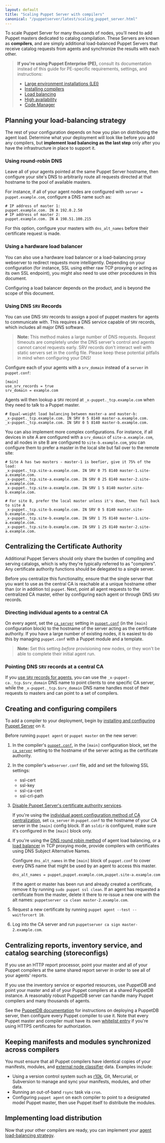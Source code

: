 ```yaml
---
layout: default
title: "Scaling Puppet Server with compilers"
canonical: "/puppetserver/latest/scaling_puppet_server.html"
---
```


To scale Puppet Server for many thousands of nodes, you'll need to add Puppet masters dedicated to catalog compilation. These Servers are known as **compilers**, and are simply additional load-balanced Puppet Servers that receive catalog requests from agents and synchronize the results with each other.

> **If you're using Puppet Enterprise (PE),** consult its documentation instead of this guide for PE-specific requirements, settings, and instructions:
>
> -   [Large environment installations (LEI)](https://puppet.com/docs/pe/latest/installing/hardware_requirements.html#large-environment-hardware-requirements)
> -   [Installing compilers](https://puppet.com/docs/pe/latest/installing/installing_compile_masters.html)
> -   [Load balancing](https://puppet.com/docs/pe/latest/installing/installing_compile_masters.html#using-load-balancers-with-compile-masters)
> -   [High availability](https://puppet.com/docs/pe/latest/high_availability/high_availability_overview.html)
> -   [Code Manager](https://puppet.com/docs/pe/latest/code_management/code_mgr_how_it_works.html)

## Planning your load-balancing strategy

The rest of your configuration depends on how you plan on distributing the agent load. Determine what your deployment will look like before you add any compilers, but **implement load balancing as the last step** only after you have the infrastructure in place to support it.

### Using round-robin DNS

Leave all of your agents pointed at the same Puppet Server hostname, then configure your site's DNS to arbitrarily route all requests directed at that hostname to the pool of available masters.

For instance, if all of your agent nodes are configured with `server = puppet.example.com`, configure a DNS name such as:

```
# IP address of master 1:
puppet.example.com. IN A 192.0.2.50
# IP address of master 2:
puppet.example.com. IN A 198.51.100.215
```

For this option, configure your masters with `dns_alt_names` before their certificate request is made.

### Using a hardware load balancer

You can also use a hardware load balancer or a load-balancing proxy webserver to redirect requests more intelligently. Depending on your configuration (for instance, SSL using either raw TCP proxying or acting as its own SSL endpoint), you might also need to use other procedures in this document.

Configuring a load balancer depends on the product, and is beyond the scope of this document.

### Using DNS `SRV` Records

You can use DNS `SRV` records to assign a pool of puppet masters for agents to communicate with. This requires a DNS service capable of `SRV` records, which includes all major DNS software.

> **Note:** This method makes a large number of DNS requests. Request timeouts are completely under the DNS server's control and agents cannot cancel requests early. SRV records don't interact well with static servers set in the config file. Please keep these potential pitfalls in mind when configuring your DNS!

Configure each of your agents with a `srv_domain` instead of a `server` in `puppet.conf`:

```
[main]
use_srv_records = true
srv_domain = example.com
```

Agents will then lookup a `SRV` record at `_x-puppet._tcp.example.com` when they need to talk to a Puppet master.

```
# Equal-weight load balancing between master-a and master-b:
_x-puppet._tcp.example.com. IN SRV 0 5 8140 master-a.example.com.
_x-puppet._tcp.example.com. IN SRV 0 5 8140 master-b.example.com.
```

You can also implement more complex configurations. For instance, if all devices in site A are configured with a `srv_domain` of `site-a.example.com`, and all nodes in site B are configured to `site-b.example.com`, you can configure them to prefer a master in the local site but fail over to the remote site:

```
# Site A has two masters - master-1 is beefier, give it 75% of the load:
_x-puppet._tcp.site-a.example.com. IN SRV 0 75 8140 master-1.site-a.example.com.
_x-puppet._tcp.site-a.example.com. IN SRV 0 25 8140 master-2.site-a.example.com.
_x-puppet._tcp.site-a.example.com. IN SRV 1 5 8140 master.site-b.example.com.

# For site B, prefer the local master unless it's down, then fail back to site A
_x-puppet._tcp.site-b.example.com. IN SRV 0 5 8140 master.site-b.example.com.
_x-puppet._tcp.site-b.example.com. IN SRV 1 75 8140 master-1.site-a.example.com.
_x-puppet._tcp.site-b.example.com. IN SRV 1 25 8140 master-2.site-a.example.com.
```

## Centralizing the Certificate Authority

Additional Puppet Servers should only share the burden of compiling and serving catalogs, which is why they're typically referred to as "compilers". Any certificate authority functions should be delegated to a single server.

Before you centralize this functionality, ensure that the single server that you want to use as the central CA is reachable at a unique hostname other than (or in addition to) `puppet`. Next, point all agent requests to the centralized CA master, either by configuring each agent or through DNS `SRV` records.

### Directing individual agents to a central CA

On every agent, set the [`ca_server`](https://puppet.com/docs/puppet/latest/configuration.html#caserver) setting in [`puppet.conf`](https://puppet.com/docs/puppet/latest/config_file_main.html) (in the `[main]` configuration block) to the hostname of the server acting as the certificate authority. If you have a large number of existing nodes, it is easiest to do this by managing `puppet.conf` with a Puppet module and a template.

> **Note:** Set this setting *before* provisioning new nodes, or they won't be able to complete their initial agent run.

### Pointing DNS `SRV` records at a central CA

If you [use `SRV` records for agents](#using-dns-srv-records), you can use the `_x-puppet-ca._tcp.$srv_domain` DNS name to point clients to one specific CA server, while the `_x-puppet._tcp.$srv_domain` DNS name handles most of their requests to masters and can point to a set of compilers.

## Creating and configuring compilers

To add a compiler to your deployment, begin by [installing and configuring Puppet Server](./install_from_packages.markdown) on it.

Before running `puppet agent` or `puppet master` on the new server:

1. In the compiler's 
[`puppet.conf`](https://puppet.com/docs/puppet/latest/config_file_main.html), in the
 `[main]` configuration block, set the 
 [`ca_server`](https://puppet.com/docs/puppet/latest/configuration.html#caserver) setting
 to the hostname of the server acting as the certificate authority.

1. In the compiler's `webserver.conf` file, add and set the following SSL settings:
   * ssl-cert
   * ssl-key
   * ssl-ca-cert
   * ssl-crl-path

1.   [Disable Puppet Server's certificate authority services](./configuration.markdown#service-bootstrapping).

     If you're using the [individual agent configuration method of CA centralization](#directing-individual-agents-to-a-central-ca), set `ca_server` in `puppet.conf` to the hostname of your CA server in the `[main]` config block. 
     If an `ssldir` is configured, make sure it's configured in the `[main]` block only.

1.   If you're using the [DNS round robin method](#using-round-robin-dns) of agent load balancing, or a [load balancer](#using-a-load-balancer) in TCP proxying mode, provide compilers with certificates using DNS Subject Alternative Names.

     Configure `dns_alt_names` in the `[main]` block of `puppet.conf` to cover every DNS name that might be used by an agent to access this master.

        ```
        dns_alt_names = puppet,puppet.example.com,puppet.site-a.example.com
        ```

     If the agent or master has been run and already created a certificate, remove it by running `sudo puppet ssl clean`. If an agent has requested a certificate from the master, delete it there to re-issue a new one with the alt names: `puppetserver ca clean master-2.example.com`.

1.   Request a new certificate by running `puppet agent --test --waitforcert 10`.

1.   Log into the CA server and run `puppetserver ca sign master-2.example.com`.

## Centralizing reports, inventory service, and catalog searching (storeconfigs)

If you use an HTTP report processor, point your master and all of your Puppet compilers at the same shared report server in order to see all of your agents' reports.

If you use the inventory service or exported resources, use PuppetDB and point your master and all of your Puppet compilers at a shared PuppetDB instance. A reasonably robust PuppetDB server can handle many Puppet compilers and many thousands of agents.

See the [PuppetDB documentation](https://puppet.com/docs/puppetdb/latest/) for instructions on deploying a PuppetDB server, then configure every Puppet compiler to use it. Note that every Puppet master and compiler must have its own [whitelist entry](https://puppet.com/docs/puppetdb/latest/configure.html#certificate-whitelist) if you're using HTTPS certificates for authorization.

## Keeping manifests and modules synchronized across compilers

You must ensure that all Puppet compilers have identical copies of your manifests, modules, and [external node classifier](https://puppet.com/docs/puppet/latest/nodes_external.html) data. Examples include:

-   Using a version control system such as [r10k](https://github.com/puppetlabs/r10k), Git, Mercurial, or Subversion to manage and sync your manifests, modules, and other data.
-   Running an out-of-band `rsync` task via `cron`.
-   Configuring `puppet agent` on each compiler to point to a designated model Puppet master, then use Puppet itself to distribute the modules.

## Implementing load distribution

Now that your other compilers are ready, you can implement your [agent load-balancing strategy](#planning-your-load-balancing-strategy).
